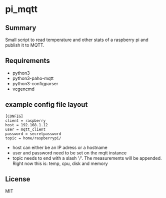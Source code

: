 # pi_mqtt

## Summary
Small script to read temperature and other stats of a raspberry pi and publish it to MQTT.

## Requirements
- python3
- python3-paho-mqtt
- python3-configparser
- vcgencmd

## example config file layout

    [CONFIG]
    client = raspberry
    host = 192.168.1.12
    user = mqtt_client
    password = secretpassword
    topic = home/raspberrypi/

- host can either be an IP adress or a hostname
- user and password need to be set on the mqtt instance
- topic needs to end with a slash '/'. The measurements will be appended.
  Right now this is: temp, cpu, disk and memory

## License
MIT
